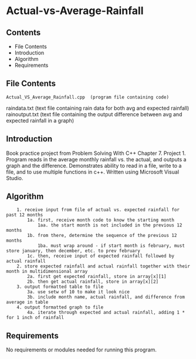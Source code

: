 # Actual-vs-Average-Rainfall

Contents
---------------------
* File Contents
* Introduction
* Algorithm
* Requirements

## File Contents
	
	Actual_VS_Average_Rainfall.cpp  (program file containing code)
  raindata.txt                    (text file containing rain data for both avg and expected rainfall)
  rainoutput.txt                  (text file containing the output difference between avg and expected rainfall in a graph)

## Introduction
Book practice project from Problem Solving With C++ Chapter 7. Project 1.
Program reads in the average monthly rainfall vs. the actual, and outputs a graph and the difference. Demonstrates ability to read in a file, write to a file, and to use multiple functions in c++.
Written using Microsoft Visual Studio. 

## Algorithm

		1. receive input from file of actual vs. expected rainfall for past 12 months
			1a. first, receive month code to know the starting month
				1aa. the start month is not included in the previous 12 months
			1b. from there, determine the sequence of the previous 12 months
				1ba. must wrap around - if start month is february, must store january, then december, etc. to prev february
			1c. then, receive input of expected rainfall followed by actual rainfall
		2. store expected rainfall and actual rainfall together with their month in multidimensional array
			2a. first get expected rainfall, store in array[x][1]
			2b. then get actual rainfall, store in array[x][2]
		3. output formatted table to file
			3a. use setw of 10 to make it look nice
			3b. include month name, actual rainfall, and difference from average in table
		4. output formatted graph to file
			4a. iterate through expected and actual rainfall, adding 1 * for 1 inch of rainfall

## Requirements
No requirements or modules needed for running this program.
